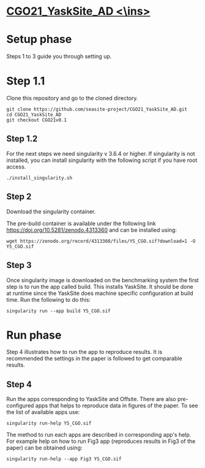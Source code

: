  # <ins> CGO21_YaskSite_AD <\ins>

# Setup phase
Steps 1 to 3 guide you through setting up.

# Step 1.1
Clone this repository and go to the cloned directory.
```
git clone https://github.com/seasite-project/CGO21_YaskSite_AD.git
cd CGO21_YaskSite_AD
git checkout CGO21v0.1
```

## Step 1.2 
For the next steps we need singularity v 3.6.4 or higher. 
If singularity is not installed, you can install singularity with the following script if you have root access.
```
./install_singularity.sh
```


## Step 2
Download the singularity container. 

The pre-build container is available under the following link https://doi.org/10.5281/zenodo.4313360
and can be installed using:
```
wget https://zenodo.org/record/4313360/files/YS_CGO.sif?download=1 -O YS_CGO.sif
```

## Step 3
Once singularity image is downloaded on the benchmarking system the first step is to run the app called build.
This installs YaskSite. It should be done at runtime since the YaskSite does machine specific configuration
at build time. Run the following to do this:
```
singularity run --app build YS_CGO.sif 
```
# Run phase
Step 4 illustrates how to run the app to reproduce results.
It is recommended the settings in the paper is followed to get comparable results.


## Step 4
Run the apps corresponding to YaskSite and Offsite. There are also pre-configured apps that helps to 
reproduce data in figures of the paper. To see the list of available apps use: 
```
singularity run-help YS_CGO.sif
```
The method to run each apps are described in corresponding app's help. For example help on how to run Fig3 app 
(reproduces results in Fig3 of the paper) can be obtained using:
```
singularity run-help --app Fig3 YS_CGO.sif
```
